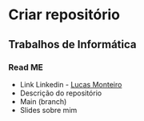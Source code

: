 # Criar repositório

## Trabalhos de Informática

### Read ME
- Link Linkedin - [Lucas Monteiro](https://www.linkedin.com/in/lucas-monteiro-07a519217)
- Descrição do repositório
- Main (branch)
- Slides sobre mim

